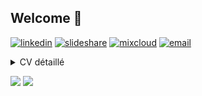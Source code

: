 <!-- update README.md-->
## Welcome :man: 
[![linkedin](https://img.shields.io/badge/linkedin--lightgrey?style=social&logo=linkedin)](https://www.linkedin.com/in/fsagez/)
[![slideshare](https://img.shields.io/badge/slideshare--lightgrey?style=social&logo=slideshare)](https://fr.slideshare.net/fredericsagez)
[![mixcloud](https://img.shields.io/badge/mixcloud--lightgrey?style=social&logo=mixcloud)](https://www.mixcloud.com/fredericsagez/)
[![email](https://img.shields.io/badge/email--lightgrey?style=social&logo=gmail)](mailto:s.fsagez@gmail.com)

<details>
    <summary>
        CV détaillé
    </summary>

## EXPERIENCE PROFESSIONNELLE
### 2023 – Ajourd'hui | Freelance
Gestion de l'intégration et de la migration sur une nouvelle plateforme de l'ensemble des services et activités du Legacy d’une entité dans le domaine de la finance internationale 

### 2022 à 2023 | Senior Project Coordinator | ATOS WORLDGRID
Garant de l'efficacité dans l'organisation des différents aspects liés aux projets Smart Metering (Roadmaps, planning, tableaux de bord, support de formation et communication) 

### 2021 – 2022 | Consultant IT | AGAP2 IT
#### KOELIS : Elaboration de la stratégie de cyber sécurité qui suit les recommandations de la F.D.A. et la M.D.C.G dans le cadre IEC 62304 
#### ECONOCOM : Pilotage de projets de façon opérationnelle, suivit du respect du planning, des délais et proposition d’amélioration continue dans le cadre de la livraison de solutions informatiques dans le Centre de Service de Grenoble 

### 2019 – 2020 | Release Project Manager | AXYUS
#### FEDER : Etude des besoins de maintenance évolutive, production et suivi du plan de qualité du portail eSynergie de demande et de suivi des subventions européennes tout en optimisant les processus de compilation et de Builds avec l’équipe DevOps 

### 2018 – 2019 | Architecte d'Entreprise | MEGA International
Méthodologie, installation, formation et organisation autour de l'utilisation d’un référentiel d’Architecture d'Entreprise

## FORMATION
### 2024 –  Google Cybersecurity Certificat Professionnel – Coursera (Certification en ligne)
Coursera certifies their successful completion of Google Cybersécurité Google Specialization  (Id CKNWHANYXRF5) 

### 1997 – DUT Informatique – IUT de Vélizy Sciences et technologies (78)
Diplôme d’informatique d'ingénierie informatique

### 1993 – Baccalauréat F2 – Lycée Général et Technologique Émilie de Breteuil (78)
Filière Technologie, technicien d'électronique industrielle

### LANGUES
🇫🇷 🇬🇧

</details>

![](https://github-readme-stats.vercel.app/api/top-langs/?username=NoExtra-Team&theme=radical&hide_langs_below=8)
![](https://github-readme-stats.vercel.app/api?username=NoExtra-Team&show_icons=true&theme=radical&count_private=true)

